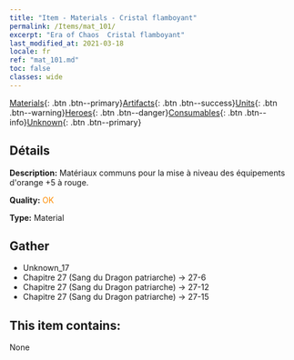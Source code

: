 ```yaml
---
title: "Item - Materials - Cristal flamboyant"
permalink: /Items/mat_101/
excerpt: "Era of Chaos  Cristal flamboyant"
last_modified_at: 2021-03-18
locale: fr
ref: "mat_101.md"
toc: false
classes: wide
---
```

 [Materials](/fr/Items/){: .btn .btn--primary}[Artifacts](/fr/Items/Artifacts/){: .btn .btn--success}[Units](/fr/Items/Units/){: .btn .btn--warning}[Heroes](/fr/Items/Heroes/){: .btn .btn--danger}[Consumables](/fr/Items/Consumables/){: .btn .btn--info}[Unknown](/fr/Items/Unknown/){: .btn .btn--primary}

## Détails
 **Description:** Matériaux communs pour la mise à niveau des équipements d'orange +5 à rouge.

 **Quality:** <span style="color: #FF8C00">OK</span>

 **Type:** Material

## Gather

*    Unknown_17 
*    Chapitre 27 (Sang du Dragon patriarche) -> 27-6 
*    Chapitre 27 (Sang du Dragon patriarche) -> 27-12 
*    Chapitre 27 (Sang du Dragon patriarche) -> 27-15 

## This item contains:

  None

